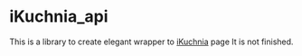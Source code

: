 # iKuchnia_api
This is a library to create elegant wrapper to [iKuchnia](https://ikuchnia.com.pl/) page
It is not finished.
